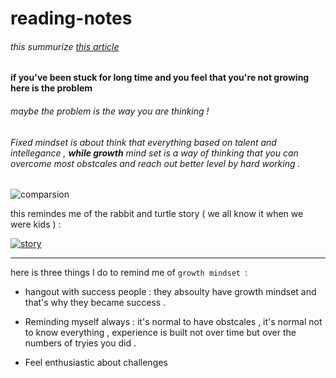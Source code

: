 # reading-notes



###### this summurize [this article](https://www.atlassian.com/blog/inside-atlassian/growth-mindset) 

#### if you've been stuck for long time and you feel that you're not growing here is the problem 


###### maybe the problem is the way you are thinking ! 
###### Fixed mindset is about think that everything based on talent and intellegance , **while growth** mind set is a way of thinking that you can overcome most obstcales and reach out better level by hard working . 

![comparsion](https://3kllhk1ibq34qk6sp3bhtox1-wpengine.netdna-ssl.com/wp-content/uploads/NewGrowthMindset2.png)

  
  this remindes me of the rabbit and turtle story ( we all know it when we were kids ) : 
  
  [![story](http://img.youtube.com/vi/_sslVJS7Gvk/0.jpg)](https://www.youtube.com/watch?v=_sslVJS7Gvk )
  
  
  ---
  
 here is three things I do to remind me of `growth mindset `:  
 
 
- hangout with success people  : they absoulty have growth mindset and that's why they became success . 

- Reminding myself always : it's normal to have obstcales , it's normal not to know everything , experience is built not over time but over the numbers of tryies you did . 

- Feel enthusiastic about challenges 

 
 
